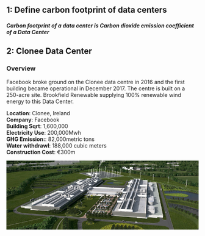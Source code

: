 
## 1: Define carbon footprint of data centers
##### Carbon footprint of a data center is *Carbon dioxide emission coefficient of a Data Center*

## 2: Clonee Data Center
### Overview
Facebook broke ground on the Clonee data centre in 2016 and the first building became operational in December 2017. The centre is built on a 250-acre site. Brookfield Renewable supplying 100% renewable wind energy to this Data Center. 

  **Location**: Clonee, Ireland  
  **Company**: Facebook  
  **Building Sqrt**: 1,600,000  
  **Electricity Use**: 200,000Mwh  
  **GHG Emission:**: 82,000metric tons  
  **Water withdrawl**: 188,000 cubic meters  
  **Construction Cost**: €300m

![N|Solid](/images/clonee.png)
